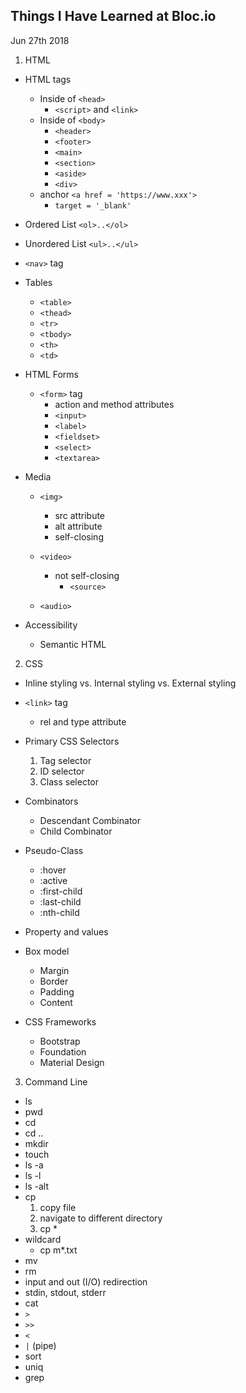 ## Things I Have Learned at Bloc.io
Jun 27th 2018

1. HTML
  - HTML tags
    - Inside of `<head>`  
      - `<script>` and `<link>`
    - Inside of `<body>`
      - `<header>`
      - `<footer>`
      - `<main>`
      - `<section>`
      - `<aside>`
      - `<div>`
    - anchor `<a href = 'https://www.xxx'>`
      - `target = '_blank'`

  - Ordered List `<ol>..</ol>`
  - Unordered List `<ul>..</ul>`
  - `<nav>` tag

  - Tables
    - `<table>`
    - `<thead>`
    - `<tr>`
    - `<tbody>`
    - `<th>`
    - `<td>`

  - HTML Forms
    - `<form>` tag
      - action and method attributes
      - `<input>`
      - `<label>`
      - `<fieldset>`
      - `<select>`
      - `<textarea>`

  - Media
    - `<img>`
      - src attribute
      - alt attribute
      - self-closing

    - `<video>`
      - not self-closing
        - `<source>`

    - `<audio>`

  - Accessibility
    - Semantic HTML

2. CSS

  - Inline styling vs. Internal styling vs. External styling  
  - `<link>` tag
    -  rel and type attribute

  - Primary CSS Selectors
    1. Tag selector
    2. ID selector
    3. Class selector

  - Combinators
    - Descendant Combinator
    - Child Combinator

  - Pseudo-Class
    - :hover
    - :active
    - :first-child
    - :last-child
    - :nth-child

  - Property and values
  - Box model
    - Margin
    - Border
    - Padding
    - Content

  - CSS Frameworks  
    - Bootstrap
    - Foundation
    - Material Design

3. Command Line

  - ls
  - pwd
  - cd
  - cd ..
  - mkdir
  - touch
  - ls -a
  - ls -l
  - ls -alt
  - cp
     1. copy file
     2. navigate to different directory
     3. cp *
  - wildcard
    - cp m*.txt
  - mv
  - rm
  - input and out (I/O) redirection
  - stdin, stdout, stderr
  - cat
  - `>`
  - `>>`
  - `<`
  - `|` (pipe)
  - sort
  - uniq
  - grep
